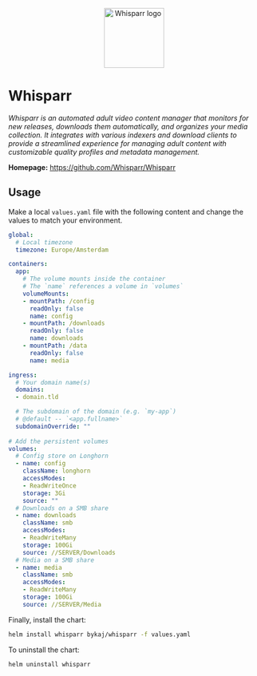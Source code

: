 <p align="center">
    <img src="icon: https://cdn.jsdelivr.net/gh/selfhst/icons/svg/whisparr.svg" height="120" alt="Whisparr logo">
</p>

# Whisparr
*Whisparr is an automated adult video content manager that monitors for new releases, downloads them automatically, and organizes your media collection. It integrates with various indexers and download clients to provide a streamlined experience for managing adult content with customizable quality profiles and metadata management.*

**Homepage:** <https://github.com/Whisparr/Whisparr>

## Usage
Make a local `values.yaml` file with the following content and change the values to match your environment.
```yaml
global:
  # Local timezone
  timezone: Europe/Amsterdam

containers:
  app:
    # The volume mounts inside the container
    # The `name` references a volume in `volumes`
    volumeMounts:
    - mountPath: /config
      readOnly: false
      name: config
    - mountPath: /downloads
      readOnly: false
      name: downloads
    - mountPath: /data
      readOnly: false
      name: media

ingress:
  # Your domain name(s)
  domains: 
  - domain.tld

  # The subdomain of the domain (e.g. `my-app`)
  # @default -- `<app.fullname>`
  subdomainOverride: ""
  
# Add the persistent volumes
volumes:
  # Config store on Longhorn
  - name: config
    className: longhorn
    accessModes: 
    - ReadWriteOnce
    storage: 3Gi
    source: ""
  # Downloads on a SMB share
  - name: downloads
    className: smb
    accessModes: 
    - ReadWriteMany
    storage: 100Gi
    source: //SERVER/Downloads
  # Media on a SMB share
  - name: media
    className: smb
    accessModes: 
    - ReadWriteMany
    storage: 100Gi
    source: //SERVER/Media
```

Finally, install the chart:
```bash
helm install whisparr bykaj/whisparr -f values.yaml
```
To uninstall the chart:
```bash
helm uninstall whisparr
```